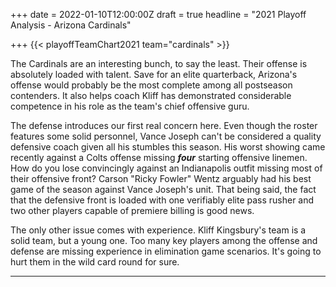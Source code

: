 +++
date = 2022-01-10T12:00:00Z
draft = true
headline = "2021 Playoff Analysis - Arizona Cardinals"

+++
{{< playoffTeamChart2021 team="cardinals" >}}

The Cardinals are an interesting bunch, to say the least. Their offense is absolutely loaded with talent. Save for an elite quarterback, Arizona's offense would probably be the most complete among all postseason contenders. It also helps coach Kliff has demonstrated considerable competence in his role as the team's chief offensive guru.

The defense introduces our first real concern here. Even though the roster features some solid personnel, Vance Joseph can't be considered a quality defensive coach given all his stumbles this season. His worst showing came recently against a Colts offense missing **_four_** starting offensive linemen. How do you lose convincingly against an Indianapolis outfit missing most of their offensive front? Carson "Ricky Fowler" Wentz arguably had his best game of the season against Vance Joseph's unit. That being said, the fact that the defensive front is loaded with one verifiably elite pass rusher and two other players capable of premiere billing is good news.

The only other issue comes with experience. Kliff Kingsbury's team is a solid team, but a young one. Too many key players among the offense and defense are missing experience in elimination game scenarios. It's going to hurt them in the wild card round for sure.

***